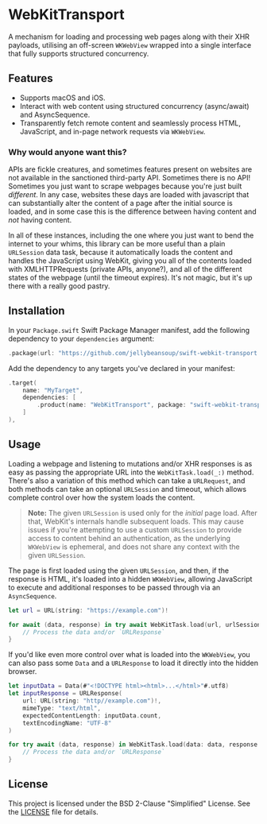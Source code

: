 # WebKitTransport

A mechanism for loading and processing web pages along with their XHR payloads, utilising an off-screen `WKWebView` wrapped into a single interface that fully supports structured concurrency.

## Features
- Supports macOS and iOS.
- Interact with web content using structured concurrency (async/await) and AsyncSequence.
- Transparently fetch remote content and seamlessly process HTML, JavaScript, and in-page network requests via `WKWebView`.

### Why would anyone want this?

APIs are fickle creatures, and sometimes features present on websites are not available in the sanctioned third-party API. Sometimes there is no API! Sometimes you just want to scrape webpages because you're just built _different_. In any case, websites these days are loaded with javascript that can substantially alter the content of a page after the initial source is loaded, and in some case this is the difference between having content and _not_ having content.

In all of these instances, including the one where you just want to bend the internet to your whims, this library can be more useful than a plain `URLSession` data task, because it automatically loads the content and handles the JavaScript using WebKit, giving you all of the contents loaded with XMLHTTPRequests (private APIs, anyone?), and all of the different states of the webpage (until the timeout expires). It's not magic, but it's up there with a really good pastry.    

## Installation

In your `Package.swift` Swift Package Manager manifest, add the following dependency to your `dependencies` argument:

```swift
.package(url: "https://github.com/jellybeansoup/swift-webkit-transport.git", from: "1.0.0"),
```

Add the dependency to any targets you've declared in your manifest:

```swift
.target(
    name: "MyTarget",
    dependencies: [
        .product(name: "WebKitTransport", package: "swift-webkit-transport"),
    ]
),
```

## Usage

Loading a webpage and listening to mutations and/or XHR responses is as easy as passing the appropriate URL into the `WebKitTask.load(_:)` method. There's also a variation of this method which can take a `URLRequest`, and both methods can take an optional `URLSession` and timeout, which allows complete control over how the system loads the content.

> **Note:** The given `URLSession` is used only for the _initial_ page load. After that, WebKit's internals handle subsequent loads. This may cause issues if you're attempting to use a custom `URLSession` to provide access to content behind an authentication, as the underlying `WKWebView` is ephemeral, and does not share any context with the given `URLSession`.

The page is first loaded using the given `URLSession`, and then, if the response is HTML, it's loaded into a hidden `WKWebView`, allowing JavaScript to execute and additional responses to be passed through via an `AsyncSequence`.

```swift
let url = URL(string: "https://example.com")!

for await (data, response) in try await WebKitTask.load(url, urlSession: customSession, timeout: 5) {
	// Process the data and/or `URLResponse`
}
```

If you'd like even more control over what is loaded into the `WKWebView`, you can also pass some `Data` and a `URLResponse` to load it directly into the hidden browser.  

```swift
let inputData = Data(#"<!DOCTYPE html><html>...</html>"#.utf8)
let inputResponse = URLResponse(
	url: URL(string: "http//example.com")!,
	mimeType: "text/html",
	expectedContentLength: inputData.count,
	textEncodingName: "UTF-8"
)

for try await (data, response) in WebKitTask.load(data: data, response: response, timeout: 5) {
	// Process the data and/or `URLResponse`
}
```

## License

This project is licensed under the BSD 2-Clause "Simplified" License. See the [LICENSE](LICENSE) file for details.
